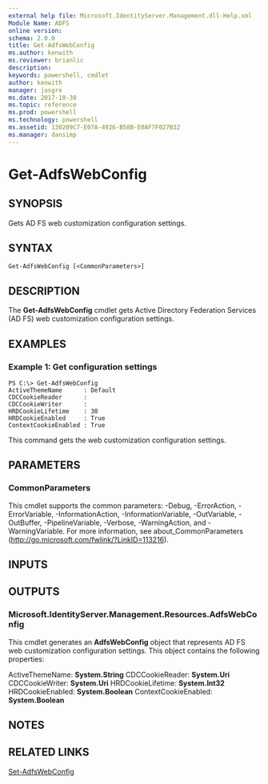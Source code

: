 ```yaml
---
external help file: Microsoft.IdentityServer.Management.dll-Help.xml
Module Name: ADFS
online version: 
schema: 2.0.0
title: Get-AdfsWebConfig
ms.author: kenwith
ms.reviewer: brianlic
description: 
keywords: powershell, cmdlet
author: kenwith
manager: jasgro
ms.date: 2017-10-30
ms.topic: reference
ms.prod: powershell
ms.technology: powershell
ms.assetid: 130209C7-E07A-4926-B58B-E0AF7F027B32
ms.manager: dansimp
---
```


# Get-AdfsWebConfig

## SYNOPSIS
Gets AD FS web customization configuration settings.

## SYNTAX

```
Get-AdfsWebConfig [<CommonParameters>]
```

## DESCRIPTION
The **Get-AdfsWebConfig** cmdlet gets Active Directory Federation Services (AD FS) web customization configuration settings.

## EXAMPLES

### Example 1: Get configuration settings
```
PS C:\> Get-AdfsWebConfig
ActiveThemeName      : Default
CDCCookieReader      :
CDCCookieWriter      :
HRDCookieLifetime    : 30
HRDCookieEnabled     : True
ContextCookieEnabled : True
```

This command gets the web customization configuration settings.

## PARAMETERS

### CommonParameters
This cmdlet supports the common parameters: -Debug, -ErrorAction, -ErrorVariable, -InformationAction, -InformationVariable, -OutVariable, -OutBuffer, -PipelineVariable, -Verbose, -WarningAction, and -WarningVariable. For more information, see about_CommonParameters (http://go.microsoft.com/fwlink/?LinkID=113216).

## INPUTS

## OUTPUTS

### Microsoft.IdentityServer.Management.Resources.AdfsWebConfig
This cmdlet generates an **AdfsWebConfig** object that represents AD FS web customization configuration settings.
This object contains the following properties: 

ActiveThemeName: **System.String**
CDCCookieReader: **System.Uri**
CDCCookieWriter: **System.Uri**
HRDCookieLifetime: **System.Int32**
HRDCookieEnabled: **System.Boolean**
ContextCookieEnabled: **System.Boolean**

## NOTES

## RELATED LINKS

[Set-AdfsWebConfig](./Set-AdfsWebConfig.md)

